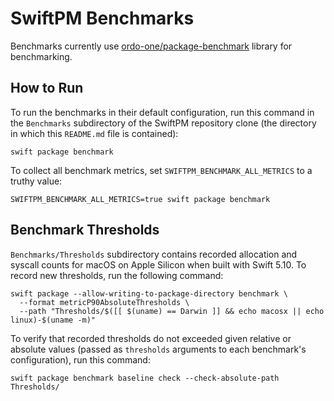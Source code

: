 # SwiftPM Benchmarks

Benchmarks currently use [ordo-one/package-benchmark](https://github.com/ordo-one/package-benchmark) library for
benchmarking.

## How to Run

To run the benchmarks in their default configuration, run this command in the `Benchmarks` subdirectory of the SwiftPM
repository clone (the directory in which this `README.md` file is contained):

```
swift package benchmark
```

To collect all benchmark metrics, set `SWIFTPM_BENCHMARK_ALL_METRICS` to a truthy value:

```
SWIFTPM_BENCHMARK_ALL_METRICS=true swift package benchmark
```

## Benchmark Thresholds

`Benchmarks/Thresholds` subdirectory contains recorded allocation and syscall counts for macOS on Apple Silicon when
built with Swift 5.10. To record new thresholds, run the following command:

```
swift package --allow-writing-to-package-directory benchmark \
  --format metricP90AbsoluteThresholds \
  --path "Thresholds/$([[ $(uname) == Darwin ]] && echo macosx || echo linux)-$(uname -m)"
```

To verify that recorded thresholds do not exceeded given relative or absolute values (passed as `thresholds` arguments
to each benchmark's configuration), run this command:

```
swift package benchmark baseline check --check-absolute-path Thresholds/
```
